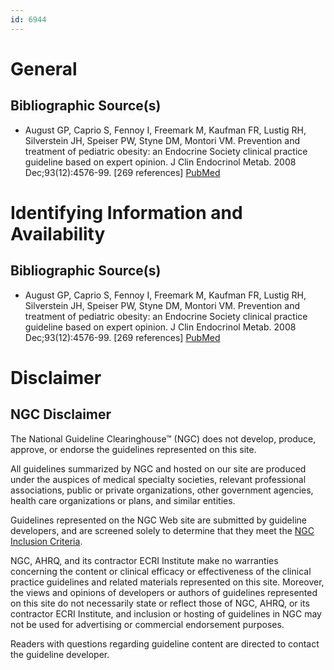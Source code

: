 ```yaml
---
id: 6944
---
```


# General

## Bibliographic Source(s)

- August GP, Caprio S, Fennoy I, Freemark M, Kaufman FR, Lustig RH, Silverstein JH, Speiser PW, Styne DM, Montori VM. Prevention and treatment of pediatric obesity: an Endocrine Society clinical practice guideline based on expert opinion. J Clin Endocrinol Metab. 2008 Dec;93(12):4576-99. [269 references] [ PubMed ](http://www.ncbi.nlm.nih.gov/entrez/query.fcgi?cmd=Retrieve&db=pubmed&dopt=Abstract&list_uids=18782869)

# Identifying Information and Availability

## Bibliographic Source(s)

- August GP, Caprio S, Fennoy I, Freemark M, Kaufman FR, Lustig RH, Silverstein JH, Speiser PW, Styne DM, Montori VM. Prevention and treatment of pediatric obesity: an Endocrine Society clinical practice guideline based on expert opinion. J Clin Endocrinol Metab. 2008 Dec;93(12):4576-99. [269 references] [ PubMed ](http://www.ncbi.nlm.nih.gov/entrez/query.fcgi?cmd=Retrieve&db=pubmed&dopt=Abstract&list_uids=18782869)

# Disclaimer

## NGC Disclaimer

The National Guideline Clearinghouse™ (NGC) does not develop, produce, approve, or endorse the guidelines represented on this site.

All guidelines summarized by NGC and hosted on our site are produced under the auspices of medical specialty societies, relevant professional associations, public or private organizations, other government agencies, health care organizations or plans, and similar entities.

Guidelines represented on the NGC Web site are submitted by guideline developers, and are screened solely to determine that they meet the [NGC Inclusion Criteria](/help-and-about/summaries/inclusion-criteria).

NGC, AHRQ, and its contractor ECRI Institute make no warranties concerning the content or clinical efficacy or effectiveness of the clinical practice guidelines and related materials represented on this site. Moreover, the views and opinions of developers or authors of guidelines represented on this site do not necessarily state or reflect those of NGC, AHRQ, or its contractor ECRI Institute, and inclusion or hosting of guidelines in NGC may not be used for advertising or commercial endorsement purposes.

Readers with questions regarding guideline content are directed to contact the guideline developer.

